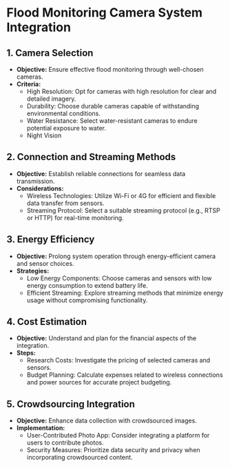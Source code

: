 # Flood Monitoring Camera System Integration

## 1. Camera Selection
   - **Objective:** Ensure effective flood monitoring through well-chosen cameras.
   - **Criteria:**
     - High Resolution: Opt for cameras with high resolution for clear and detailed imagery.
     - Durability: Choose durable cameras capable of withstanding environmental conditions.
     - Water Resistance: Select water-resistant cameras to endure potential exposure to water.
     - Night Vision
## 2. Connection and Streaming Methods
   - **Objective:** Establish reliable connections for seamless data transmission.
   - **Considerations:**
     - Wireless Technologies: Utilize Wi-Fi or 4G for efficient and flexible data transfer from sensors.
     - Streaming Protocol: Select a suitable streaming protocol (e.g., RTSP or HTTP) for real-time monitoring.

## 3. Energy Efficiency
   - **Objective:** Prolong system operation through energy-efficient camera and sensor choices.
   - **Strategies:**
     - Low Energy Components: Choose cameras and sensors with low energy consumption to extend battery life.
     - Efficient Streaming: Explore streaming methods that minimize energy usage without compromising functionality.

## 4. Cost Estimation
   - **Objective:** Understand and plan for the financial aspects of the integration.
   - **Steps:**
     - Research Costs: Investigate the pricing of selected cameras and sensors.
     - Budget Planning: Calculate expenses related to wireless connections and power sources for accurate project budgeting.

## 5. Crowdsourcing Integration
   - **Objective:** Enhance data collection with crowdsourced images.
   - **Implementation:**
     - User-Contributed Photo App: Consider integrating a platform for users to contribute photos.
     - Security Measures: Prioritize data security and privacy when incorporating crowdsourced content.

